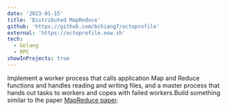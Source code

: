 ```yaml
---
date: '2023-01-15'
title: 'Distributed MapReduce'
github: 'https://github.com/bchiang7/octoprofile'
external: 'https://octoprofile.now.sh'
tech:
  - Golang
  - RPC
showInProjects: true
---
```


Implement a worker process that calls application Map and Reduce functions and handles reading and writing files, and a master process that hands out tasks to workers and copes with failed workers.Build something similar to the paper [MapReduce paper](http://static.googleusercontent.com/media/research.google.com/en//archive/mapreduce-osdi04.pdf).

